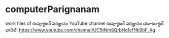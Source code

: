 # computerParignanam
work files of కంప్యూటర్ పరిజ్ఞానం YouTube channel
కంప్యూటర్ పరిజ్ఞానం యూట్యూబ్ ఛానెల్: https://www.youtube.com/channel/UC5tNmSQrbHo1cf1fk9bF_Kg
